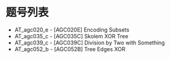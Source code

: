 # 题号列表

- AT_agc020_e - [AGC020E] Encoding Subsets
- AT_agc035_c - [AGC035C] Skolem XOR Tree
- AT_agc039_c - [AGC039C] Division by Two with Something
- AT_agc052_b - [AGC052B] Tree Edges XOR
